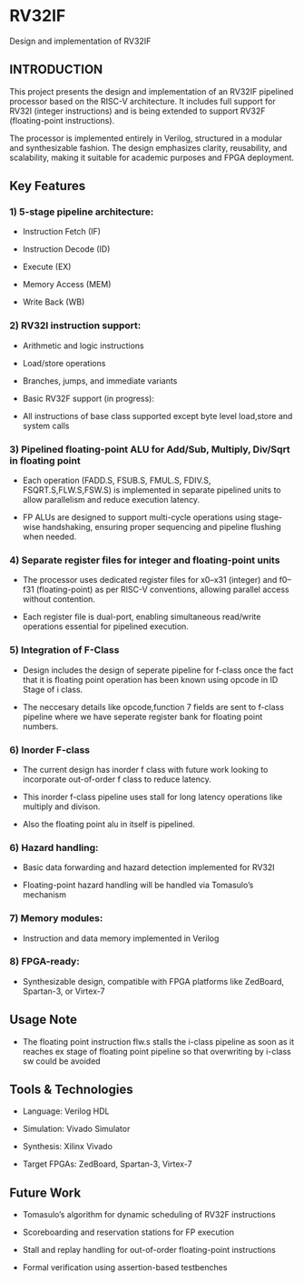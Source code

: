 # RV32IF
Design and implementation of RV32IF
 ## INTRODUCTION
This project presents the design and implementation of an RV32IF pipelined processor based on the RISC-V architecture. It includes full support for RV32I (integer instructions) and is being extended to support RV32F (floating-point instructions).

The processor is implemented entirely in Verilog, structured in a modular and synthesizable fashion. The design emphasizes clarity, reusability, and scalability, making it suitable for academic purposes and FPGA deployment.

## Key Features
 ### 1) 5-stage pipeline architecture: 

  - Instruction Fetch (IF)

  - Instruction Decode (ID)

  - Execute (EX)

  - Memory Access (MEM)

  - Write Back (WB)

 ### 2) RV32I instruction support:

  - Arithmetic and logic instructions

  - Load/store operations

  - Branches, jumps, and immediate variants

  - Basic RV32F support (in progress):

  - All instructions of base class supported except byte level load,store and system calls

 ### 3) Pipelined floating-point ALU for Add/Sub, Multiply, Div/Sqrt in floating point

  - Each operation (FADD.S, FSUB.S, FMUL.S, FDIV.S, FSQRT.S,FLW.S,FSW.S) is implemented in separate pipelined units to allow parallelism and reduce execution latency.

  - FP ALUs are designed to support multi-cycle operations using stage-wise handshaking, ensuring proper sequencing and pipeline flushing when needed.

 ### 4) Separate register files for integer and floating-point units
 
  - The processor uses dedicated register files for x0–x31 (integer) and f0–f31 (floating-point) as per RISC-V conventions, allowing parallel access without contention.

  - Each register file is dual-port, enabling simultaneous read/write operations essential for pipelined execution.

 ### 5) Integration of F-Class

 -  Design includes the design of seperate pipeline for f-class once the fact that it is floating point operation has been known using opcode in ID Stage of i class.

 - The neccesary details like opcode,function 7 fields are sent to f-class pipeline where we have seperate register bank for floating point numbers.

### 6) Inorder F-class

  - The current design has inorder f class with future work looking to incorporate out-of-order f class to reduce latency.

  - This inorder f-class pipeline uses stall for long latency operations like multiply and divison.

  - Also the floating point alu in itself is pipelined.

 ### 6) Hazard handling:

  - Basic data forwarding and hazard detection implemented for RV32I

  - Floating-point hazard handling will be handled via Tomasulo’s mechanism

 ### 7) Memory modules:

  - Instruction and data memory implemented in Verilog

 ### 8) FPGA-ready:

  - Synthesizable design, compatible with FPGA platforms like ZedBoard, Spartan-3, or Virtex-7


## Usage Note

- The floating point instruction flw.s stalls the i-class pipeline as soon as it reaches ex stage of floating point pipeline so that overwriting by i-class sw could be avoided 

## Tools & Technologies

- Language: Verilog HDL

- Simulation: Vivado Simulator

- Synthesis: Xilinx Vivado

- Target FPGAs: ZedBoard, Spartan-3, Virtex-7

## Future Work

 - Tomasulo’s algorithm for dynamic scheduling of RV32F instructions

 - Scoreboarding and reservation stations for FP execution

 - Stall and replay handling for out-of-order floating-point instructions

 - Formal verification using assertion-based testbenches



